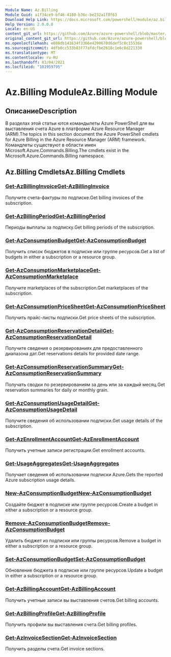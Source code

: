 ```yaml
---
Module Name: Az.Billing
Module Guid: a1f34ce9-bf46-4180-b36c-be232a1f8f63
Download Help Link: https://docs.microsoft.com/powershell/module/az.billing
Help Version: 2.0.0.0
Locale: en-US
content_git_url: https://github.com/Azure/azure-powershell/blob/master/src/Billing/Billing/help/Az.Billing.md
original_content_git_url: https://github.com/Azure/azure-powershell/blob/master/src/Billing/Billing/help/Az.Billing.md
ms.openlocfilehash: e088db141634f3366e4290670d6def5c8c15536e
ms.sourcegitcommit: 4dfb0cc533b83f77afdcfbe2618c1e6c8d221330
ms.translationtype: MT
ms.contentlocale: ru-RU
ms.lasthandoff: 03/04/2021
ms.locfileid: "101959795"
---
```

# <span data-ttu-id="e41d3-101">Az.Billing Module</span><span class="sxs-lookup"><span data-stu-id="e41d3-101">Az.Billing Module</span></span>
## <span data-ttu-id="e41d3-102">Описание</span><span class="sxs-lookup"><span data-stu-id="e41d3-102">Description</span></span>
<span data-ttu-id="e41d3-103">В разделах этой статьи ются командылеты Azure PowerShell для вы выставления счета Azure в платформе Azure Resource Manager (ARM).</span><span class="sxs-lookup"><span data-stu-id="e41d3-103">The topics in this section document the Azure PowerShell cmdlets for Azure Billing in the Azure Resource Manager (ARM) framework.</span></span> <span data-ttu-id="e41d3-104">Командлеты существуют в области имен Microsoft.Azure.Commands.Billing.</span><span class="sxs-lookup"><span data-stu-id="e41d3-104">The cmdlets exist in the Microsoft.Azure.Commands.Billing namespace.</span></span>

## <span data-ttu-id="e41d3-105">Az.Billing Cmdlets</span><span class="sxs-lookup"><span data-stu-id="e41d3-105">Az.Billing Cmdlets</span></span>
### [<span data-ttu-id="e41d3-106">Get-AzBillingInvoice</span><span class="sxs-lookup"><span data-stu-id="e41d3-106">Get-AzBillingInvoice</span></span>](Get-AzBillingInvoice.md)
<span data-ttu-id="e41d3-107">Получите счета-фактуры по подписке.</span><span class="sxs-lookup"><span data-stu-id="e41d3-107">Get billing invoices of the subscription.</span></span>

### [<span data-ttu-id="e41d3-108">Get-AzBillingPeriod</span><span class="sxs-lookup"><span data-stu-id="e41d3-108">Get-AzBillingPeriod</span></span>](Get-AzBillingPeriod.md)
<span data-ttu-id="e41d3-109">Периоды выплаты за подписку.</span><span class="sxs-lookup"><span data-stu-id="e41d3-109">Get billing periods of the subscription.</span></span>

### [<span data-ttu-id="e41d3-110">Get-AzConsumptionBudget</span><span class="sxs-lookup"><span data-stu-id="e41d3-110">Get-AzConsumptionBudget</span></span>](Get-AzConsumptionBudget.md)
<span data-ttu-id="e41d3-111">Получить список бюджетов в подписке или группе ресурсов.</span><span class="sxs-lookup"><span data-stu-id="e41d3-111">Get a list of budgets in either a subscription or a resource group.</span></span>

### [<span data-ttu-id="e41d3-112">Get-AzConsumptionMarketplace</span><span class="sxs-lookup"><span data-stu-id="e41d3-112">Get-AzConsumptionMarketplace</span></span>](Get-AzConsumptionMarketplace.md)
<span data-ttu-id="e41d3-113">Получите marketplaces of the subscription.</span><span class="sxs-lookup"><span data-stu-id="e41d3-113">Get marketplaces of the subscription.</span></span>

### [<span data-ttu-id="e41d3-114">Get-AzConsumptionPriceSheet</span><span class="sxs-lookup"><span data-stu-id="e41d3-114">Get-AzConsumptionPriceSheet</span></span>](Get-AzConsumptionPriceSheet.md)
<span data-ttu-id="e41d3-115">Получить прайс-листы подписки.</span><span class="sxs-lookup"><span data-stu-id="e41d3-115">Get price sheets of the subscription.</span></span>

### [<span data-ttu-id="e41d3-116">Get-AzConsumptionReservationDetail</span><span class="sxs-lookup"><span data-stu-id="e41d3-116">Get-AzConsumptionReservationDetail</span></span>](Get-AzConsumptionReservationDetail.md)
<span data-ttu-id="e41d3-117">Получите сведения о резервированиях для предоставленного диапазона дат.</span><span class="sxs-lookup"><span data-stu-id="e41d3-117">Get reservations details for provided date range.</span></span>

### [<span data-ttu-id="e41d3-118">Get-AzConsumptionReservationSummary</span><span class="sxs-lookup"><span data-stu-id="e41d3-118">Get-AzConsumptionReservationSummary</span></span>](Get-AzConsumptionReservationSummary.md)
<span data-ttu-id="e41d3-119">Получать сводки по резервированиям за день или за каждый месяц.</span><span class="sxs-lookup"><span data-stu-id="e41d3-119">Get reservation summaries for daily or monthly grain.</span></span>

### [<span data-ttu-id="e41d3-120">Get-AzConsumptionUsageDetail</span><span class="sxs-lookup"><span data-stu-id="e41d3-120">Get-AzConsumptionUsageDetail</span></span>](Get-AzConsumptionUsageDetail.md)
<span data-ttu-id="e41d3-121">Получите сведения об использовании подписки.</span><span class="sxs-lookup"><span data-stu-id="e41d3-121">Get usage details of the subscription.</span></span>

### [<span data-ttu-id="e41d3-122">Get-AzEnrollmentAccount</span><span class="sxs-lookup"><span data-stu-id="e41d3-122">Get-AzEnrollmentAccount</span></span>](Get-AzEnrollmentAccount.md)
<span data-ttu-id="e41d3-123">Получить учетные записи регистрации.</span><span class="sxs-lookup"><span data-stu-id="e41d3-123">Get enrollment accounts.</span></span>

### [<span data-ttu-id="e41d3-124">Get-UsageAggregates</span><span class="sxs-lookup"><span data-stu-id="e41d3-124">Get-UsageAggregates</span></span>](Get-UsageAggregates.md)
<span data-ttu-id="e41d3-125">Получает сведения об использовании подписки Azure.</span><span class="sxs-lookup"><span data-stu-id="e41d3-125">Gets the reported Azure subscription usage details.</span></span>

### [<span data-ttu-id="e41d3-126">New-AzConsumptionBudget</span><span class="sxs-lookup"><span data-stu-id="e41d3-126">New-AzConsumptionBudget</span></span>](New-AzConsumptionBudget.md)
<span data-ttu-id="e41d3-127">Создайте бюджет в подписке или группе ресурсов.</span><span class="sxs-lookup"><span data-stu-id="e41d3-127">Create a budget in either a subscription or a resource group.</span></span>

### [<span data-ttu-id="e41d3-128">Remove-AzConsumptionBudget</span><span class="sxs-lookup"><span data-stu-id="e41d3-128">Remove-AzConsumptionBudget</span></span>](Remove-AzConsumptionBudget.md)
<span data-ttu-id="e41d3-129">Удалить бюджет из подписки или группы ресурсов.</span><span class="sxs-lookup"><span data-stu-id="e41d3-129">Remove a budget in either a subscription or a resource group.</span></span>

### [<span data-ttu-id="e41d3-130">Set-AzConsumptionBudget</span><span class="sxs-lookup"><span data-stu-id="e41d3-130">Set-AzConsumptionBudget</span></span>](Set-AzConsumptionBudget.md)
<span data-ttu-id="e41d3-131">Обновление бюджета в подписке или группе ресурсов.</span><span class="sxs-lookup"><span data-stu-id="e41d3-131">Update a budget in either a subscription or a resource group.</span></span>

### [<span data-ttu-id="e41d3-132">Get-AzBillingAccount</span><span class="sxs-lookup"><span data-stu-id="e41d3-132">Get-AzBillingAccount</span></span>](Get-AzBillingAccount.md)
<span data-ttu-id="e41d3-133">Получить учетные записи вы выставления счетов.</span><span class="sxs-lookup"><span data-stu-id="e41d3-133">Get billing accounts.</span></span>

### [<span data-ttu-id="e41d3-134">Get-AzBillingProfile</span><span class="sxs-lookup"><span data-stu-id="e41d3-134">Get-AzBillingProfile</span></span>](Get-AzBillingProfile.md)
<span data-ttu-id="e41d3-135">Получить профили вы выставления счета.</span><span class="sxs-lookup"><span data-stu-id="e41d3-135">Get billing profiles.</span></span>

### [<span data-ttu-id="e41d3-136">Get-AzInvoiceSection</span><span class="sxs-lookup"><span data-stu-id="e41d3-136">Get-AzInvoiceSection</span></span>](Get-AzInvoiceSection.md)
<span data-ttu-id="e41d3-137">Получить разделы счета.</span><span class="sxs-lookup"><span data-stu-id="e41d3-137">Get invoice sections.</span></span>


